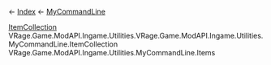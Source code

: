 ← [Index](Api-Index) ← [MyCommandLine](VRage.Game.ModAPI.Ingame.Utilities.MyCommandLine)

[ItemCollection](VRage.Game.ModAPI.Ingame.Utilities.MyCommandLine+ItemCollection) VRage.Game.ModAPI.Ingame.Utilities.VRage.Game.ModAPI.Ingame.Utilities.MyCommandLine.ItemCollection VRage.Game.ModAPI.Ingame.Utilities.MyCommandLine.Items